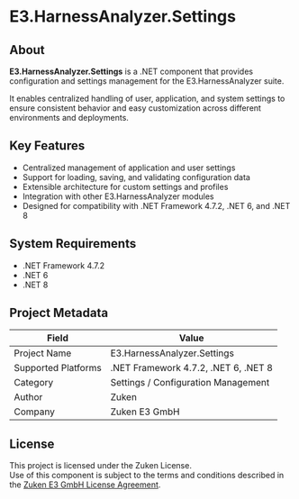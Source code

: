 ﻿# E3.HarnessAnalyzer.Settings

## About

**E3.HarnessAnalyzer.Settings** is a .NET component that provides configuration and settings management for the E3.HarnessAnalyzer suite. 

It enables centralized handling of user, application, and system settings to ensure consistent behavior and easy customization across different environments and deployments.

## Key Features

- Centralized management of application and user settings
- Support for loading, saving, and validating configuration data
- Extensible architecture for custom settings and profiles
- Integration with other E3.HarnessAnalyzer modules
- Designed for compatibility with .NET Framework 4.7.2, .NET 6, and .NET 8

## System Requirements

- .NET Framework 4.7.2  
- .NET 6  
- .NET 8

## Project Metadata

| Field               | Value                                         |
|---------------------|-----------------------------------------------|
| Project Name        | E3.HarnessAnalyzer.Settings                   |
| Supported Platforms | .NET Framework 4.7.2, .NET 6, .NET 8          |
| Category            | Settings / Configuration Management           |
| Author              | Zuken                                         |
| Company             | Zuken E3 GmbH                                 |

## License

This project is licensed under the Zuken License.  
Use of this component is subject to the terms and conditions described in the [Zuken E3 GmbH License Agreement](https://zuken.blob.core.windows.net/licenses/LICENSE).
